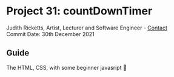 ##

# Project 31: countDownTimer

Judith Ricketts, Artist, Lecturer and Software Engineer - [Contact](https://lovespictures.com/)  
Commit Date: 30th December 2021

## Guide

The HTML, CSS, with some beginner javasript 💚

<!-- ## Useful links

* [Add Sound to your JavaScript game with Howler JS (not VanillaJS!)](https://www.youtube.com/watch?v=hn7MhPt24L4&ab_channel=DrewConley)
* [Sound board with vanilla JavaScript](https://www.youtube.com/watch?v=E-v4SSCG6i4&ab_channel=WebDev) -->
